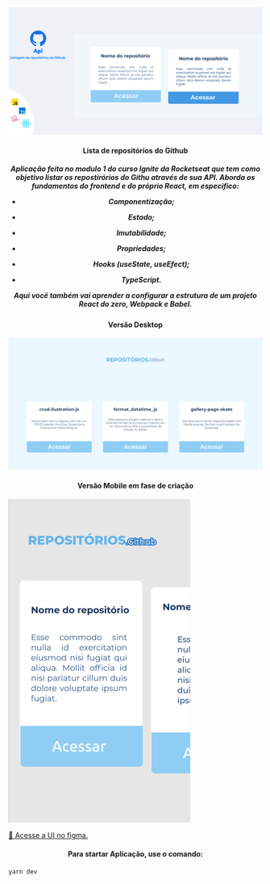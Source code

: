 
  <img alt="banner" title="banner" src="src/assets/banner.png" />
<h4 align="center">Lista de repositórios do Github</h4>

<h5 align="center">Aplicação feita no modulo 1 do curso Ignite da Rocketseat que tem como objetivo listar os repostirórios do Githu através de sua API. Aborda os fundamentos do frontend e do próprio React, em especifico: 

- Componentização;

- Estado;

- Imutabilidade;

- Propriedades;

- Hooks (useState, useEfect);

- TypeScript.

Aqui vocë também vai aprender a configurar a estrutura de um projeto React do zero, Webpack e Babel.</h5>
<h4 align="center">Versão Desktop</h4>
  <img alt="banner-desktop" title="banner-desktop" src="src/assets/desktop.png" />
<h4 align="center">Versão Mobile em fase de criação</h4>
  <img alt="banner-mobile" title="banner-mobile" src="src/assets/mobile.png" />
  
 <a href="https://www.figma.com/file/dIZPFDNZEcNrm7OXWeubrJ/UI---PROJECTS?node-id=0%3A1">🔗 Acesse a UI no figma.</a>

<h4 align="center">Para startar Aplicação, use o comando:</h4>

```
yarn dev
```
